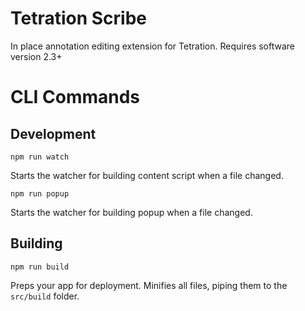 # Tetration Scribe
In place annotation editing extension for Tetration. Requires software version 2.3+

# CLI Commands

## Development

```Shell
npm run watch
```

Starts the watcher for building content script when a file changed.

```Shell
npm run popup
```

Starts the watcher for building popup when a file changed.

## Building

```Shell
npm run build
```

Preps your app for deployment. Minifies all files, piping them to the `src/build` folder.
